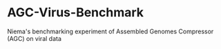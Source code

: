 # AGC-Virus-Benchmark
Niema's benchmarking experiment of Assembled Genomes Compressor (AGC) on viral data
